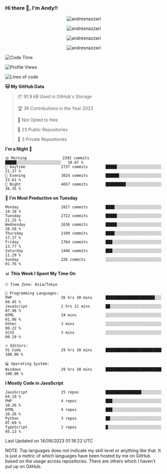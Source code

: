 ### Hi there 👋, I'm Andy!!

<p align="center" >
  <img src="https://github-profile-trophy.vercel.app/?username=AndresNazzari&theme=dracula&column=-1" alt="andresnazzari"/>
</p>

<p align="center">
  <img  src="https://github-readme-stats.vercel.app/api?username=AndresNazzari&count_private=true&show_icons=true&theme=dracula" alt="andresnazzari"/>
</p>
<p align="center">
  <img  src="https://github-readme-stats.vercel.app/api/top-langs/?username=AndresNazzari&layout=compact" alt="andresnazzari"/>
</p>
<p align="center" >
  <img src="https://github-readme-stats.vercel.app/api/wakatime?username=AndresNazzari" alt="andresnazzari"/>
</p>

<!--START_SECTION:waka-->
![Code Time](http://img.shields.io/badge/Code%20Time-585%20hrs%2040%20mins-blue)

![Profile Views](http://img.shields.io/badge/Profile%20Views-0-blue)

![Lines of code](https://img.shields.io/badge/From%20Hello%20World%20I%27ve%20Written-6.2%20million%20lines%20of%20code-blue)

**🐱 My GitHub Data** 

> 📦 91.9 kB Used in GitHub's Storage 
 > 
> 🏆 36 Contributions in the Year 2023
 > 
> 🚫 Not Opted to Hire
 > 
> 📜 23 Public Repositories 
 > 
> 🔑 3 Private Repositories 
 > 
**I'm a Night 🦉** 

```text
🌞 Morning                2392 commits        █████░░░░░░░░░░░░░░░░░░░░   18.67 % 
🌆 Daytime                2737 commits        █████░░░░░░░░░░░░░░░░░░░░   21.37 % 
🌃 Evening                3024 commits        ██████░░░░░░░░░░░░░░░░░░░   23.61 % 
🌙 Night                  4657 commits        █████████░░░░░░░░░░░░░░░░   36.35 % 
```
📅 **I'm Most Productive on Tuesday** 

```text
Monday                   1817 commits        ████░░░░░░░░░░░░░░░░░░░░░   14.18 % 
Tuesday                  2722 commits        █████░░░░░░░░░░░░░░░░░░░░   21.25 % 
Wednesday                2636 commits        █████░░░░░░░░░░░░░░░░░░░░   20.58 % 
Thursday                 2199 commits        ████░░░░░░░░░░░░░░░░░░░░░   17.17 % 
Friday                   1764 commits        ███░░░░░░░░░░░░░░░░░░░░░░   13.77 % 
Saturday                 1446 commits        ███░░░░░░░░░░░░░░░░░░░░░░   11.29 % 
Sunday                   226 commits         ░░░░░░░░░░░░░░░░░░░░░░░░░   01.76 % 
```


📊 **This Week I Spent My Time On** 

```text
🕑︎ Time Zone: Asia/Tokyo

💬 Programming Languages: 
PHP                      26 hrs 30 mins      ██████████████████████░░░   89.45 % 
JavaScript               2 hrs 21 mins       ██░░░░░░░░░░░░░░░░░░░░░░░   07.96 % 
HTML                     34 mins             ░░░░░░░░░░░░░░░░░░░░░░░░░   01.96 % 
Other                    3 mins              ░░░░░░░░░░░░░░░░░░░░░░░░░   00.22 % 
SCSS                     3 mins              ░░░░░░░░░░░░░░░░░░░░░░░░░   00.19 % 

🔥 Editors: 
VS Code                  29 hrs 38 mins      █████████████████████████   100.00 % 

💻 Operating System: 
Windows                  29 hrs 38 mins      █████████████████████████   100.00 % 
```

**I Mostly Code in JavaScript** 

```text
JavaScript               25 repos            ████████████████░░░░░░░░░   64.10 % 
PHP                      4 repos             ███░░░░░░░░░░░░░░░░░░░░░░   10.26 % 
HTML                     4 repos             ███░░░░░░░░░░░░░░░░░░░░░░   10.26 % 
Python                   3 repos             ██░░░░░░░░░░░░░░░░░░░░░░░   07.69 % 
TypeScript               2 repos             █░░░░░░░░░░░░░░░░░░░░░░░░   05.13 % 
```




 Last Updated on 14/06/2023 01:18:22 UTC
<!--END_SECTION:waka-->

NOTE: Top languages does not indicate my skill level or anything like that. It is just a metric of which languages have been hosted by me on GitHub based on the usage across repositories. There are others which I haven't put up on GitHub.

<!-- Here are some ideas to get you started:

-   🔭 I’m currently working on ...
-   🌱 I’m currently learning ...
-   👯 I’m looking to collaborate on ...
-   🤔 I’m looking for help with ...
-   💬 Ask me about ...
-   📫 How to reach me: ...
-   😄 Pronouns: ...
-   ⚡ Fun fact: ... -->
